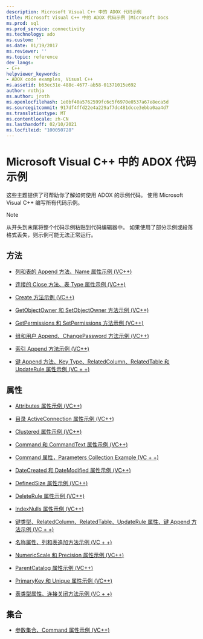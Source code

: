 ```yaml
---
description: Microsoft Visual C++ 中的 ADOX 代码示例
title: Microsoft Visual C++ 中的 ADOX 代码示例 |Microsoft Docs
ms.prod: sql
ms.prod_service: connectivity
ms.technology: ado
ms.custom: ''
ms.date: 01/19/2017
ms.reviewer: ''
ms.topic: reference
dev_langs:
- C++
helpviewer_keywords:
- ADOX code examples, Visual C++
ms.assetid: b63ec31e-488c-4677-ab58-01371015e692
author: rothja
ms.author: jroth
ms.openlocfilehash: 1e0bf40a5762599fc6c5f6970e0537a67e8eca5d
ms.sourcegitcommit: 917df4ffd22e4a229af7dc481dcce3ebba0aa4d7
ms.translationtype: MT
ms.contentlocale: zh-CN
ms.lasthandoff: 02/10/2021
ms.locfileid: "100050728"
---
```

# <a name="adox-code-examples-in-microsoft-visual-c"></a>Microsoft Visual C++ 中的 ADOX 代码示例
这些主题提供了可帮助你了解如何使用 ADOX 的示例代码。 使用 Microsoft Visual C++ 编写所有代码示例。  
  
> [!NOTE]
>  从开头到末尾将整个代码示例粘贴到代码编辑器中。 如果使用了部分示例或段落格式丢失，则示例可能无法正常运行。  
  
## <a name="methods"></a>方法  
  
-   [列和表的 Append 方法、Name 属性示例 (VC++)](./columns-and-tables-append-methods-name-property-example-vc.md)  
  
-   [连接的 Close 方法、表 Type 属性示例 (VC++)](./connection-close-method-table-type-property-example-vc.md)  
  
-   [Create 方法示例 (VC++)](./create-method-example-vc.md)  
  
-   [GetObjectOwner 和 SetObjectOwner 方法示例 (VC++)](./getobjectowner-and-setobjectowner-methods-example-vc.md)  
  
-   [GetPermissions 和 SetPermissions 方法示例 (VC++)](./getpermissions-and-setpermissions-methods-example-vc.md)  
  
-   [组和用户 Append、ChangePassword 方法示例 (VC++)](./groups-and-users-append-changepassword-methods-example-vc.md)  
  
-   [索引 Append 方法示例 (VC++)](./indexes-append-method-example-vc.md)  
  
-   [键 Append 方法、Key Type、RelatedColumn、RelatedTable 和 UpdateRule 属性示例 (VC + +) ](./keys-append-method-key-type-relatedcolumn-relatedtable-example-vc.md)  
  
## <a name="properties"></a>属性  
  
-   [Attributes 属性示例 (VC++)](./attributes-property-example-vc.md)  
  
-   [目录 ActiveConnection 属性示例 (VC++)](./catalog-activeconnection-property-example-vc.md)  
  
-   [Clustered 属性示例 (VC++)](./clustered-property-example-vc.md)  
  
-   [Command 和 CommandText 属性示例 (VC++)](./command-and-commandtext-properties-example-vc.md)  
  
-   [Command 属性，Parameters Collection Example (VC + +) ](./parameters-collection-command-property-example-vc.md)  
  
-   [DateCreated 和 DateModified 属性示例 (VC++)](./datecreated-and-datemodified-properties-example-vc.md)  
  
-   [DefinedSize 属性示例 (VC++)](./definedsize-property-example-vc.md)  
  
-   [DeleteRule 属性示例 (VC++)](./deleterule-property-example-vc.md)  
  
-   [IndexNulls 属性示例 (VC++)](./indexnulls-property-example-vc.md)  
  
-   [键类型、RelatedColumn、RelatedTable、UpdateRule 属性、键 Append 方法示例 (VC + +) ](./keys-append-method-key-type-relatedcolumn-relatedtable-example-vc.md)  
  
-   [名称属性、列和表追加方法示例 (VC + +) ](./columns-and-tables-append-methods-name-property-example-vc.md)  
  
-   [NumericScale 和 Precision 属性示例 (VC++)](./numericscale-and-precision-properties-of-the-column-object-example-vc.md)  
  
-   [ParentCatalog 属性示例 (VC++)](./parentcatalog-property-example-vc.md)  
  
-   [PrimaryKey 和 Unique 属性示例 (VC++)](./primarykey-and-unique-properties-example-vc.md)  
  
-   [表类型属性、连接关闭方法示例 (VC + +) ](./connection-close-method-table-type-property-example-vc.md)  
  
## <a name="collections"></a>集合  
  
-   [参数集合、Command 属性示例 (VC++)](./parameters-collection-command-property-example-vc.md)